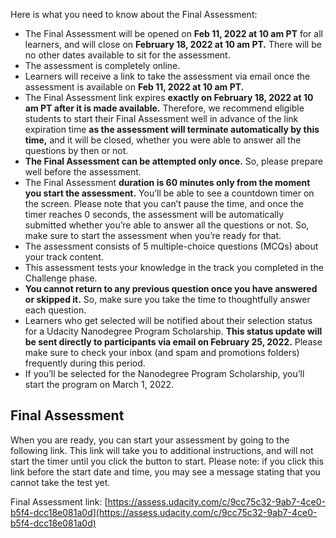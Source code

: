 ---
---

Here is what you need to know about the Final Assessment:

-   The Final Assessment will be opened on **Feb 11, 2022 at 10 am PT** for all learners, and will close on **February 18, 2022 at 10 am PT.** There will be no other dates available to sit for the assessment.
-   The assessment is completely online.
-   Learners will receive a link to take the assessment via email once the assessment is available on **Feb 11, 2022 at 10 am PT.**
-   The Final Assessment link expires **exactly on February 18, 2022 at 10 am PT after it is made available.** Therefore, we recommend eligible students to start their Final Assessment well in advance of the link expiration time **as the assessment will terminate automatically by this time,** and it will be closed, whether you were able to answer all the questions by then or not.
-   **The Final Assessment can be attempted only once.** So, please prepare well before the assessment.
-   The Final Assessment **duration is 60 minutes only from the moment you start the assessment.** You’ll be able to see a countdown timer on the screen. Please note that you can’t pause the time, and once the timer reaches 0 seconds, the assessment will be automatically submitted whether you’re able to answer all the questions or not. So, make sure to start the assessment when you’re ready for that.
-   The assessment consists of 5 multiple-choice questions (MCQs) about your track content.
-   This assessment tests your knowledge in the track you completed in the Challenge phase.
-   **You cannot return to any previous question once you have answered or skipped it.** So, make sure you take the time to thoughtfully answer each question.
-   Learners who get selected will be notified about their selection status for a Udacity Nanodegree Program Scholarship. **This status update will be sent directly to participants via email on February 25, 2022.** Please make sure to check your inbox (and spam and promotions folders) frequently during this period.
-   If you’ll be selected for the Nanodegree Program Scholarship, you’ll start the program on March 1, 2022.

## Final Assessment

When you are ready, you can start your assessment by going to the following link. This link will take you to additional instructions, and will not start the timer until you click the button to start. Please note: if you click this link before the start date and time, you may see a message stating that you cannot take the test yet.

Final Assessment link: [https://assess.udacity.com/c/9cc75c32-9ab7-4ce0-b5f4-dcc18e081a0d](https://assess.udacity.com/c/9cc75c32-9ab7-4ce0-b5f4-dcc18e081a0d)